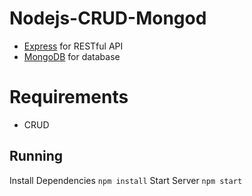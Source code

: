 # Nodejs-CRUD-Mongod

- [Express](http://expressjs.com/) for RESTful API
- [MongoDB](https://www.mongodb.com/) for database

# Requirements
- CRUD

## Running
Install Dependencies
```npm install```
Start Server
```npm start```